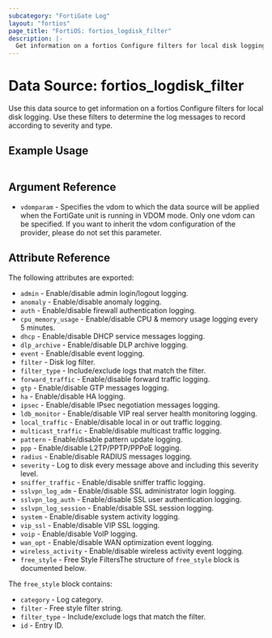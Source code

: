 ```yaml
---
subcategory: "FortiGate Log"
layout: "fortios"
page_title: "FortiOS: fortios_logdisk_filter"
description: |-
  Get information on a fortios Configure filters for local disk logging. Use these filters to determine the log messages to record according to severity and type.
---
```


# Data Source: fortios_logdisk_filter
Use this data source to get information on a fortios Configure filters for local disk logging. Use these filters to determine the log messages to record according to severity and type.


## Example Usage

```hcl

```

## Argument Reference

* `vdomparam` - Specifies the vdom to which the data source will be applied when the FortiGate unit is running in VDOM mode. Only one vdom can be specified. If you want to inherit the vdom configuration of the provider, please do not set this parameter.

## Attribute Reference

The following attributes are exported:

* `admin` - Enable/disable admin login/logout logging.
* `anomaly` - Enable/disable anomaly logging.
* `auth` - Enable/disable firewall authentication logging.
* `cpu_memory_usage` - Enable/disable CPU & memory usage logging every 5 minutes.
* `dhcp` - Enable/disable DHCP service messages logging.
* `dlp_archive` - Enable/disable DLP archive logging.
* `event` - Enable/disable event logging.
* `filter` - Disk log filter.
* `filter_type` - Include/exclude logs that match the filter.
* `forward_traffic` - Enable/disable forward traffic logging.
* `gtp` - Enable/disable GTP messages logging.
* `ha` - Enable/disable HA logging.
* `ipsec` - Enable/disable IPsec negotiation messages logging.
* `ldb_monitor` - Enable/disable VIP real server health monitoring logging.
* `local_traffic` - Enable/disable local in or out traffic logging.
* `multicast_traffic` - Enable/disable multicast traffic logging.
* `pattern` - Enable/disable pattern update logging.
* `ppp` - Enable/disable L2TP/PPTP/PPPoE logging.
* `radius` - Enable/disable RADIUS messages logging.
* `severity` - Log to disk every message above and including this severity level.
* `sniffer_traffic` - Enable/disable sniffer traffic logging.
* `sslvpn_log_adm` - Enable/disable SSL administrator login logging.
* `sslvpn_log_auth` - Enable/disable SSL user authentication logging.
* `sslvpn_log_session` - Enable/disable SSL session logging.
* `system` - Enable/disable system activity logging.
* `vip_ssl` - Enable/disable VIP SSL logging.
* `voip` - Enable/disable VoIP logging.
* `wan_opt` - Enable/disable WAN optimization event logging.
* `wireless_activity` - Enable/disable wireless activity event logging.
* `free_style` - Free Style FiltersThe structure of `free_style` block is documented below.

The `free_style` block contains:

* `category` - Log category.
* `filter` - Free style filter string.
* `filter_type` - Include/exclude logs that match the filter.
* `id` - Entry ID.

